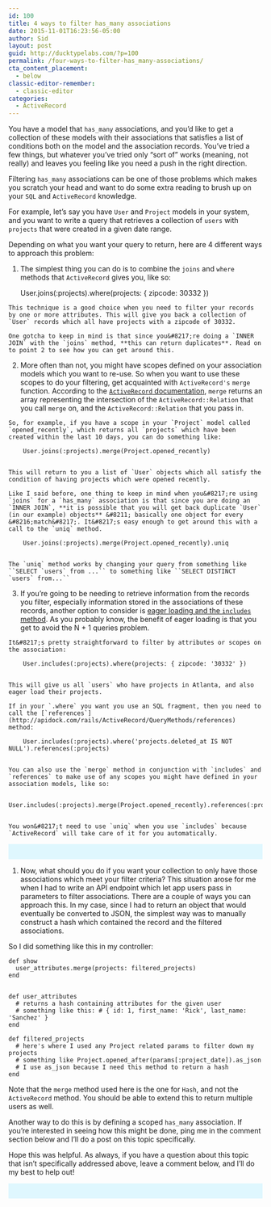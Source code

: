 ```yaml
---
id: 100
title: 4 ways to filter has_many associations
date: 2015-11-01T16:23:56-05:00
author: Sid
layout: post
guid: http://ducktypelabs.com/?p=100
permalink: /four-ways-to-filter-has_many-associations/
cta_content_placement:
  - below
classic-editor-remember:
  - classic-editor
categories:
  - ActiveRecord
---
```

You have a model that `has_many` associations, and you&#8217;d like to get a collection of these models with their associations that satisfies a list of conditions both on the model and the association records. You&#8217;ve tried a few things, but whatever you&#8217;ve tried only &#8220;sort of&#8221; works (meaning, not really) and leaves you feeling like you need a push in the right direction.

Filtering `has_many` associations can be one of those problems which makes you scratch your head and want to do some extra reading to brush up on your `SQL` and `ActiveRecord` knowledge.

For example, let&#8217;s say you have `User` and `Project` models in your system, and you want to write a query that retrieves a collection of `users` with `projects` that were created in a given date range.

Depending on what you want your query to return, here are 4 different ways to approach this problem:

  1. The simplest thing you can do is to combine the `joins` and `where` methods that `ActiveRecord` gives you, like so:
    
        User.joins(:projects).where(projects: { zipcode: 30332 })
        
    
    This technique is a good choice when you need to filter your records by one or more attributes. This will give you back a collection of `User` records which all have projects with a zipcode of 30332.
    
    One gotcha to keep in mind is that since you&#8217;re doing a `INNER JOIN` with the `joins` method, **this can return duplicates**. Read on to point 2 to see how you can get around this.

  2. More often than not, you might have scopes defined on your association models which you want to re-use. So when you want to use these scopes to do your filtering, get acquainted with `ActiveRecord's` `merge` function. According to the [`ActiveRecord` documentation](http://apidock.com/rails/ActiveRecord/SpawnMethods/merge), `merge` returns an array representing the intersection of the `ActiveRecord::Relation` that you call `merge` on, and the `ActiveRecord::Relation` that you pass in.
    
    So, for example, if you have a scope in your `Project` model called `opened_recently`, which returns all `projects` which have been created within the last 10 days, you can do something like:
    
        User.joins(:projects).merge(Project.opened_recently)
        
    
    This will return to you a list of `User` objects which all satisfy the condition of having projects which were opened recently.
    
    Like I said before, one thing to keep in mind when you&#8217;re using `joins` for a `has_many` association is that since you are doing an `INNER JOIN`, **it is possible that you will get back duplicate `User` (in our example) objects** &#8211; basically one object for every &#8216;match&#8217;. It&#8217;s easy enough to get around this with a call to the `uniq` method.
    
        User.joins(:projects).merge(Project.opened_recently).uniq
        
    
    The `uniq` method works by changing your query from something like ``SELECT `users` from ...`` to something like ``SELECT DISTINCT `users` from...``

  3. If you&#8217;re going to be needing to retrieve information from the records you filter, especially information stored in the associations of these records, another option to consider is [eager loading and the `includes` method](http://guides.rubyonrails.org/active_record_querying.html#eager-loading-associations). As you probably know, the benefit of eager loading is that you get to avoid the N + 1 queries problem.
    
    It&#8217;s pretty straightforward to filter by attributes or scopes on the association:
    
        User.includes(:projects).where(projects: { zipcode: '30332' })
        
    
    This will give us all `users` who have projects in Atlanta, and also eager load their projects.
    
    If in your `.where` you want you use an SQL fragment, then you need to call the [`references`](http://apidock.com/rails/ActiveRecord/QueryMethods/references) method:
    
        User.includes(:projects).where('projects.deleted_at IS NOT NULL').references(:projects)
        
    
    You can also use the `merge` method in conjunction with `includes` and `references` to make use of any scopes you might have defined in your association models, like so:
    
        User.includes(:projects).merge(Project.opened_recently).references(:projects)
        
    
    You won&#8217;t need to use `uniq` when you use `includes` because `ActiveRecord` will take care of it for you automatically.

<div id="mc_embed_signup" style="background: #dff7fe; padding: 15px;">
</div>

  1. Now, what should you do if you want your collection to only have those associations which meet your filter criteria? This situation arose for me when I had to write an API endpoint which let app users pass in parameters to filter associations. There are a couple of ways you can approach this. In my case, since I had to return an object that would eventually be converted to JSON, the simplest way was to manually construct a hash which contained the record and the filtered associations.

So I did something like this in my controller:

    def show 
      user_attributes.merge(projects: filtered_projects) 
    end
    
    
    def user_attributes 
      # returns a hash containing attributes for the given user 
      # something like this: # { id: 1, first_name: 'Rick', last_name: 'Sanchez' } 
    end
    
    def filtered_projects 
      # here's where I used any Project related params to filter down my projects 
      # something like Project.opened_after(params[:project_date]).as_json 
      # I use as_json because I need this method to return a hash 
    end
    

Note that the `merge` method used here is the one for `Hash`, and not the `ActiveRecord` method. You should be able to extend this to return multiple users as well.

Another way to do this is by defining a scoped `has_many` association. If you&#8217;re interested in seeing how this might be done, ping me in the comment section below and I&#8217;ll do a post on this topic specifically.

Hope this was helpful. As always, if you have a question about this topic that isn&#8217;t specifically addressed above, leave a comment below, and I&#8217;ll do my best to help out!

<div id="mc_embed_signup" style="background: #dff7fe; padding: 15px;">
</div>